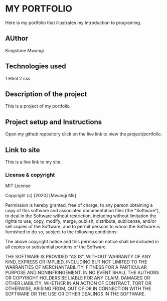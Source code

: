 # MY PORTFOLIO
Here is my portfolio that illustrates my introduction to programing.
## AUthor
Kingstone Mwangi
## Technologies used
1 Html
2 css
## Description of the project
This is a project of my portfolio.
## Project setup and Instructions
Open my github repository
click on the live link to view the project/portfolio.
## Link to site
This is a live link to my site.
### License & copyright
MIT License

Copyright (c) [2020] [Mwangi Mk]

Permission is hereby granted, free of charge, to any person obtaining a copy
of this software and associated documentation files (the "Software"), to deal
in the Software without restriction, including without limitation the rights
to use, copy, modify, merge, publish, distribute, sublicense, and/or sell
copies of the Software, and to permit persons to whom the Software is
furnished to do so, subject to the following conditions:

The above copyright notice and this permission notice shall be included in all
copies or substantial portions of the Software.

THE SOFTWARE IS PROVIDED "AS IS", WITHOUT WARRANTY OF ANY KIND, EXPRESS OR
IMPLIED, INCLUDING BUT NOT LIMITED TO THE WARRANTIES OF MERCHANTABILITY,
FITNESS FOR A PARTICULAR PURPOSE AND NONINFRINGEMENT. IN NO EVENT SHALL THE
AUTHORS OR COPYRIGHT HOLDERS BE LIABLE FOR ANY CLAIM, DAMAGES OR OTHER
LIABILITY, WHETHER IN AN ACTION OF CONTRACT, TORT OR OTHERWISE, ARISING FROM,
OUT OF OR IN CONNECTION WITH THE SOFTWARE OR THE USE OR OTHER DEALINGS IN THE
SOFTWARE.
